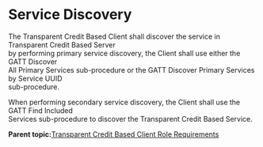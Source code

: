 # Service Discovery

The Transparent Credit Based Client shall discover the service in Transparent Credit Based Server<br /> by performing primary service discovery, the Client shall use either the GATT Discover<br /> All Primary Services sub-procedure or the GATT Discover Primary Services by Service UUID<br /> sub-procedure.

When performing secondary service discovery, the Client shall use the GATT Find Included<br /> Services sub-procedure to discover the Transparent Credit Based Service.

**Parent topic:**[Transparent Credit Based Client Role Requirements](GUID-DBACD553-8C00-4C69-885D-5A48A64D1987.md)


